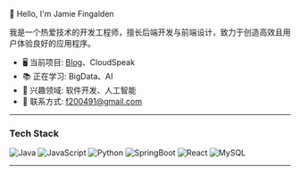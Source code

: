 👋 Hello, I'm Jamie Fingalden

我是一个热爱技术的开发工程师，擅长后端开发与前端设计，致力于创造高效且用户体验良好的应用程序。

- 🖥️ 当前项目: [Blog](https://github.com/JamieFingalden/blog)、CloudSpeak
- 📚 正在学习: BigData、AI
- 🌱 兴趣领域: 软件开发、人工智能
- 📧 联系方式: f200491@gmail.com

---

### Tech Stack

![Java](https://img.shields.io/badge/Java-brightgreen)
![JavaScript](https://img.shields.io/badge/JavaScript-yellow)
![Python](https://img.shields.io/badge/Python-blue)
![SpringBoot](https://img.shields.io/badge/SpringBoot-green)
![React](https://img.shields.io/badge/React-blue)
![MySQL](https://img.shields.io/badge/MySQL-orange)

---
